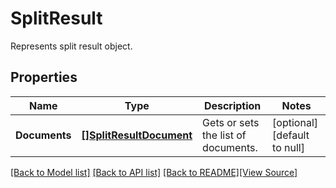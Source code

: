# SplitResult
Represents split result object.

## Properties
Name | Type | Description | Notes
------------ | ------------- | ------------- | -------------
**Documents** | [**[]SplitResultDocument**](SplitResultDocument.md) | Gets or sets the list of documents. | [optional] [default to null]

[[Back to Model list]](../README.md#documentation-for-models) [[Back to API list]](../README.md#documentation-for-api-endpoints) [[Back to README]](../README.md)[[View Source]](../split_result.go)


